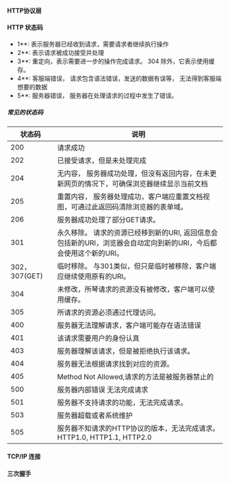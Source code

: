 #### HTTP协议层


#### HTTP 状态码
* 1**: 表示服务器已经收到请求，需要请求者继续执行操作
* 2**: 表示请求被成功接受并处理
* 3**: 重定向，表示需要进一步的操作完成请求。 304 除外，它表示使用缓存。
* 4**: 客服端错误， 请求包含语法错误，发送的数据有误等， 无法得到客服端想要的数据
* 5**: 服务器错误， 服务器在处理请求的过程中发生了错误。

##### 常见的状态码 
状态码 | 说明
--- | ---
200 | 请求成功
202 | 已接受请求，但是未处理完成
204 | 无内容， 服务器成功处理，但没有返回内容，在未更新网页的情况下，可确保浏览器继续显示当前文档
205 | 重置内容， 服务器处理成功，客户端应重置文档视图，可通过此返回码清除浏览器的表单域。
206 | 服务器成功处理了部分GET请求。
301 | 永久移除。 请求的资源已经移到新的URI, 返回信息会包括新的URI，浏览器会自动定向到新的URI，今后都会使用这个新的URI。
302，307(GET) | 临时移除。 与301类似，但只是临时被移除，客户端应继续使用原有的URI。
304 | 未修改，所琴请求的资源没有被修改，客户端可以使用缓存。
305 | 所请求的资源必须通过代理访问。
400 | 服务器无法理解请求，客户端可能存在语法错误
401 | 该请求需要用户的身份认真
403 | 服务器理解该请求，但是被拒绝执行该请求。
404 | 服务器无法根据请求找到对应的资源。
405 | Method Not Allowed,请求的方法是被服务器禁止的
500 | 服务器内部错误 无法完成请求
501 | 服务器不支持请求的功能，无法完成请求。
503 | 服务器超载或者系统维护
505 | 服务器不知请求的HTTP协议的版本，无法完成请求。 HTTP1.0, HTTP1.1, HTTP2.0
#### TCP/IP 连接


#### 三次握手



